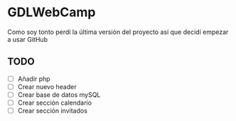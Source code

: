 # GDLWebCamp
Como soy tonto perdí la última versión del proyecto así que decidí empezar a usar GitHub

## TODO
 - [ ] Añadir php
 - [ ] Crear nuevo header
 - [ ] Crear base de datos mySQL
 - [ ] Crear sección calendario
 - [ ] Crear sección invitados 
